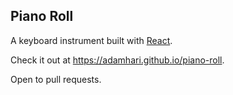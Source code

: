 ## Piano Roll

A keyboard instrument built with [React](https://reactjs.org/).

Check it out at https://adamhari.github.io/piano-roll.

Open to pull requests.
